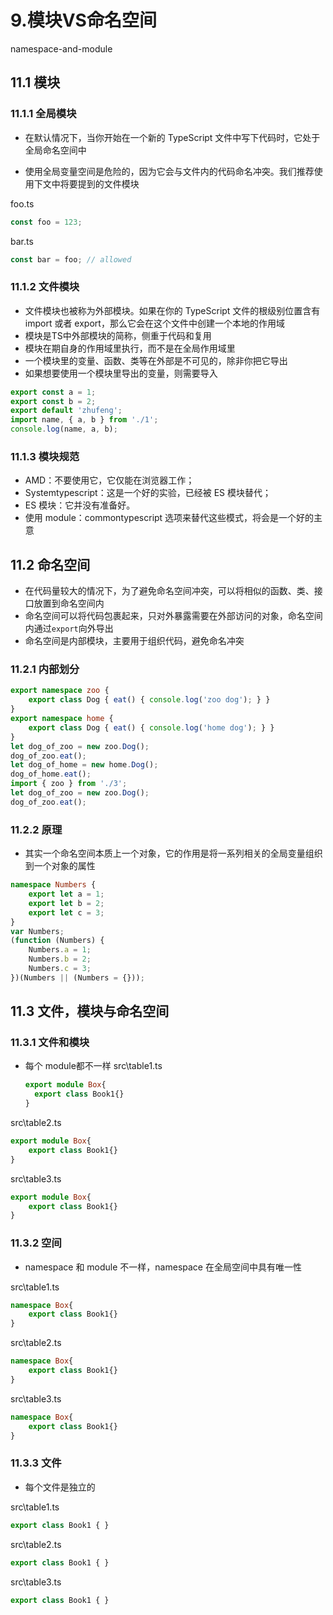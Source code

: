 # 9.模块VS命名空间

namespace-and-module

## 11.1 模块

### 11.1.1 全局模块

- 在默认情况下，当你开始在一个新的 TypeScript 文件中写下代码时，它处于全局命名空间中

- 使用全局变量空间是危险的，因为它会与文件内的代码命名冲突。我们推荐使用下文中将要提到的文件模块

foo.ts

```typescript
const foo = 123;
```

bar.ts

```typescript
const bar = foo; // allowed
```

### 11.1.2 文件模块

- 文件模块也被称为外部模块。如果在你的 TypeScript 文件的根级别位置含有 import 或者 export，那么它会在这个文件中创建一个本地的作用域
- 模块是TS中外部模块的简称，侧重于代码和复用
- 模块在期自身的作用域里执行，而不是在全局作用域里
- 一个模块里的变量、函数、类等在外部是不可见的，除非你把它导出
- 如果想要使用一个模块里导出的变量，则需要导入

```typescript
export const a = 1;
export const b = 2;
export default 'zhufeng';
import name, { a, b } from './1';
console.log(name, a, b);
```

### 11.1.3 模块规范

- AMD：不要使用它，它仅能在浏览器工作；
- Systemtypescript：这是一个好的实验，已经被 ES 模块替代；
- ES 模块：它并没有准备好。
- 使用 module：commontypescript 选项来替代这些模式，将会是一个好的主意

## 11.2 命名空间

- 在代码量较大的情况下，为了避免命名空间冲突，可以将相似的函数、类、接口放置到命名空间内
- 命名空间可以将代码包裹起来，只对外暴露需要在外部访问的对象，命名空间内通过`export`向外导出
- 命名空间是内部模块，主要用于组织代码，避免命名冲突

### 11.2.1 内部划分

```typescript
export namespace zoo {
    export class Dog { eat() { console.log('zoo dog'); } }
}
export namespace home {
    export class Dog { eat() { console.log('home dog'); } }
}
let dog_of_zoo = new zoo.Dog();
dog_of_zoo.eat();
let dog_of_home = new home.Dog();
dog_of_home.eat();
import { zoo } from './3';
let dog_of_zoo = new zoo.Dog();
dog_of_zoo.eat();
```

### 11.2.2 原理

- 其实一个命名空间本质上一个对象，它的作用是将一系列相关的全局变量组织到一个对象的属性

```typescript
namespace Numbers {
    export let a = 1;
    export let b = 2;
    export let c = 3;
}
var Numbers;
(function (Numbers) {
    Numbers.a = 1;
    Numbers.b = 2;
    Numbers.c = 3;
})(Numbers || (Numbers = {}));
```

## 11.3 文件，模块与命名空间

### 11.3.1 文件和模块

- 每个 module都不一样 src\table1.ts

  ```typescript
  export module Box{
    export class Book1{}
  }
  ```

src\table2.ts

```typescript
export module Box{
    export class Book1{}
}
```

src\table3.ts

```typescript
export module Box{
    export class Book1{}
}
```

### 11.3.2 空间

- namespace 和 module 不一样，namespace 在全局空间中具有唯一性

src\table1.ts

```typescript
namespace Box{
    export class Book1{}
}
```

src\table2.ts

```typescript
namespace Box{
    export class Book1{}
}
```

src\table3.ts

```typescript
namespace Box{
    export class Book1{}
}
```

### 11.3.3 文件

- 每个文件是独立的

src\table1.ts

```typescript
export class Book1 { }
```

src\table2.ts

```typescript
export class Book1 { }
```

src\table3.ts

```typescript
export class Book1 { }
```
